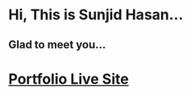 # Hi, This is Sunjid Hasan...

## Glad to meet you... 

# [Portfolio Live Site](https://sunjid-hasan.web.app/)
